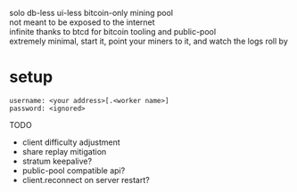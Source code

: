 solo db-less ui-less bitcoin-only mining pool  
not meant to be exposed to the internet  
infinite thanks to btcd for bitcoin tooling and public-pool  
extremely minimal, start it, point your miners to it, and watch the logs roll by

# setup
```
username: <your address>[.<worker name>]
password: <ignored>
```

TODO
- client difficulty adjustment
- share replay mitigation
- stratum keepalive?
- public-pool compatible api?
- client.reconnect on server restart?
